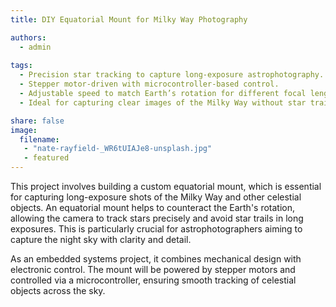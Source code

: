 ```yaml
---
title: DIY Equatorial Mount for Milky Way Photography

authors:
  - admin
  
tags:
  - Precision star tracking to capture long-exposure astrophotography.
  - Stepper motor-driven with microcontroller-based control.
  - Adjustable speed to match Earth’s rotation for different focal lengths.
  - Ideal for capturing clear images of the Milky Way without star trails.

share: false
image:
  filename:
   - "nate-rayfield-_WR6tUIAJe8-unsplash.jpg"
   - featured
---
```


This project involves building a custom equatorial mount, which is essential for capturing long-exposure shots of the Milky Way and other celestial objects. An equatorial mount helps to counteract the Earth's rotation, allowing the camera to track stars precisely and avoid star trails in long exposures. This is particularly crucial for astrophotographers aiming to capture the night sky with clarity and detail.

As an embedded systems project, it combines mechanical design with electronic control. The mount will be powered by stepper motors and controlled via a microcontroller, ensuring smooth tracking of celestial objects across the sky.
<!--more-->
